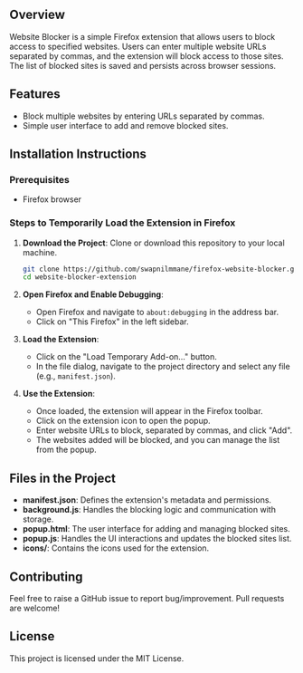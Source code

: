 ## Overview

Website Blocker is a simple Firefox extension that allows users to block access to specified websites. Users can enter multiple website URLs separated by commas, and the extension will block access to those sites. The list of blocked sites is saved and persists across browser sessions.

## Features

- Block multiple websites by entering URLs separated by commas.
- Simple user interface to add and remove blocked sites.

## Installation Instructions

### Prerequisites

- Firefox browser

### Steps to Temporarily Load the Extension in Firefox

1. **Download the Project**: Clone or download this repository to your local machine.

   ```bash
   git clone https://github.com/swapnilmmane/firefox-website-blocker.git
   cd website-blocker-extension
   ```

2. **Open Firefox and Enable Debugging**:
    - Open Firefox and navigate to `about:debugging` in the address bar.
    - Click on "This Firefox" in the left sidebar.

3. **Load the Extension**:
    - Click on the "Load Temporary Add-on..." button.
    - In the file dialog, navigate to the project directory and select any file (e.g., `manifest.json`).

4. **Use the Extension**:
    - Once loaded, the extension will appear in the Firefox toolbar.
    - Click on the extension icon to open the popup.
    - Enter website URLs to block, separated by commas, and click "Add".
    - The websites added will be blocked, and you can manage the list from the popup.

## Files in the Project

- **manifest.json**: Defines the extension's metadata and permissions.
- **background.js**: Handles the blocking logic and communication with storage.
- **popup.html**: The user interface for adding and managing blocked sites.
- **popup.js**: Handles the UI interactions and updates the blocked sites list.
- **icons/**: Contains the icons used for the extension.

## Contributing

Feel free to raise a GitHub issue to report bug/improvement. Pull requests are welcome!

## License

This project is licensed under the MIT License.